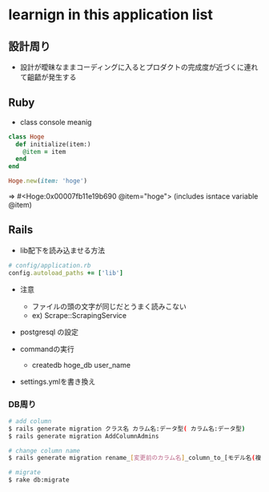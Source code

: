# learnign in this application list
## 設計周り
- 設計が曖昧なままコーディングに入るとプロダクトの完成度が近づくに連れて齟齬が発生する
## Ruby
- class console meanig
```ruby
class Hoge
  def initialize(item:)
    @item = item
  end
end

Hoge.new(item: 'hoge')
```

=> #<Hoge:0x00007fb11e19b690 @item="hoge">
(includes isntace variable @item)

## Rails
- lib配下を読み込ませる方法
```ruby
# config/application.rb
config.autoload_paths += ['lib']
```
- 注意
  -  ファイルの頭の文字が同じだとうまく読みこない
  - ex) Scrape::ScrapingService

- postgresql の設定
- commandの実行
  - createdb hoge_db user_name
- settings.ymlを書き換え

### DB周り
```sh
# add column
$ rails generate migration クラス名 カラム名:データ型( カラム名:データ型)
$ rails generate migration AddColumnAdmins

# change column name
$ rails generate migration rename_[変更前のカラム名]_column_to_[モデル名(複数形)]

# migrate
$ rake db:migrate
```